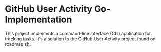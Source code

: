 # GitHub User Activity Go-Implementation
 This project implements a command-line interface (CLI) application for tracking tasks. It's a solution to the GitHub User Activity project found on roadmap.sh.

